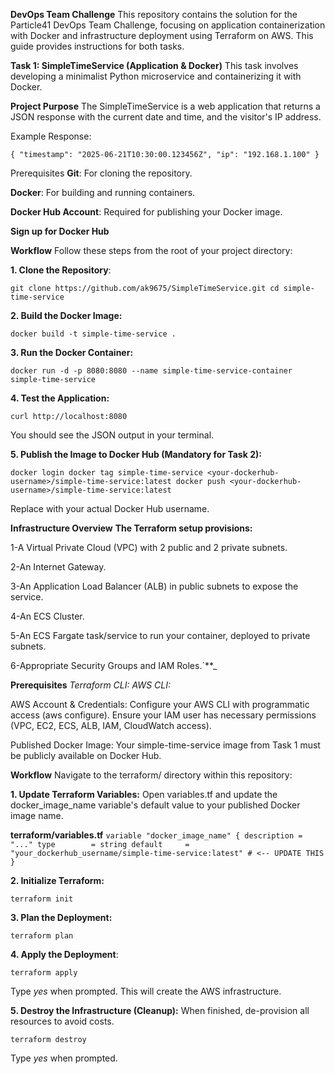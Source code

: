 **DevOps Team Challenge**
This repository contains the solution for the Particle41 DevOps Team Challenge, focusing on application containerization with Docker and infrastructure deployment using Terraform on AWS. This guide provides instructions for both tasks.

**Task 1: SimpleTimeService (Application & Docker)**
This task involves developing a minimalist Python microservice and containerizing it with Docker.

**Project Purpose**
The SimpleTimeService is a web application that returns a JSON response with the current date and time, and the visitor's IP address.

Example Response:

`{
  "timestamp": "2025-06-21T10:30:00.123456Z",
  "ip": "192.168.1.100"
}`

Prerequisites
**Git**: For cloning the repository.

**Docker**: For building and running containers.

**Docker Hub Account**: Required for publishing your Docker image.

**Sign up for Docker Hub**

**Workflow**
Follow these steps from the root of your project directory:

**1. Clone the Repository**:

`git clone https://github.com/ak9675/SimpleTimeService.git
cd simple-time-service`

**2. Build the Docker Image:**

`docker build -t simple-time-service .`

**3. Run the Docker Container:**

`docker run -d -p 8080:8080 --name simple-time-service-container simple-time-service`

**4. Test the Application:**

`curl http://localhost:8080`

You should see the JSON output in your terminal.

**5. Publish the Image to Docker Hub (Mandatory for Task 2):**

`docker login
docker tag simple-time-service <your-dockerhub-username>/simple-time-service:latest
docker push <your-dockerhub-username>/simple-time-service:latest`

Replace <your-dockerhub-username> with your actual Docker Hub username.



****Infrastructure Overview****
**The Terraform setup provisions:**

1-A Virtual Private Cloud (VPC) with 2 public and 2 private subnets.

2-An Internet Gateway.

3-An Application Load Balancer (ALB) in public subnets to expose the service.

4-An ECS Cluster.

5-An ECS Fargate task/service to run your container, deployed to private subnets.

6-Appropriate Security Groups and IAM Roles.`**_

**Prerequisites**
_Terraform CLI:
AWS CLI:_

AWS Account & Credentials: Configure your AWS CLI with programmatic access (aws configure). Ensure your IAM user has necessary permissions (VPC, EC2, ECS, ALB, IAM, CloudWatch access).

Published Docker Image: Your simple-time-service image from Task 1 must be publicly available on Docker Hub.

****Workflow****
Navigate to the terraform/ directory within this repository:

**1. Update Terraform Variables:**
Open variables.tf and update the docker_image_name variable's default value to your published Docker image name.

**terraform/variables.tf**
`variable "docker_image_name" {
  description = "..."
  type        = string
  default     = "your_dockerhub_username/simple-time-service:latest" # <-- UPDATE THIS
}`

**2. Initialize Terraform:**

`terraform init`

**3. Plan the Deployment:**

`terraform plan`

**4. Apply the Deployment**:

`terraform apply`

Type _yes_ when prompted. This will create the AWS infrastructure.

**5. Destroy the Infrastructure (Cleanup):**
When finished, de-provision all resources to avoid costs.

`terraform destroy`

Type _yes_ when prompted.
